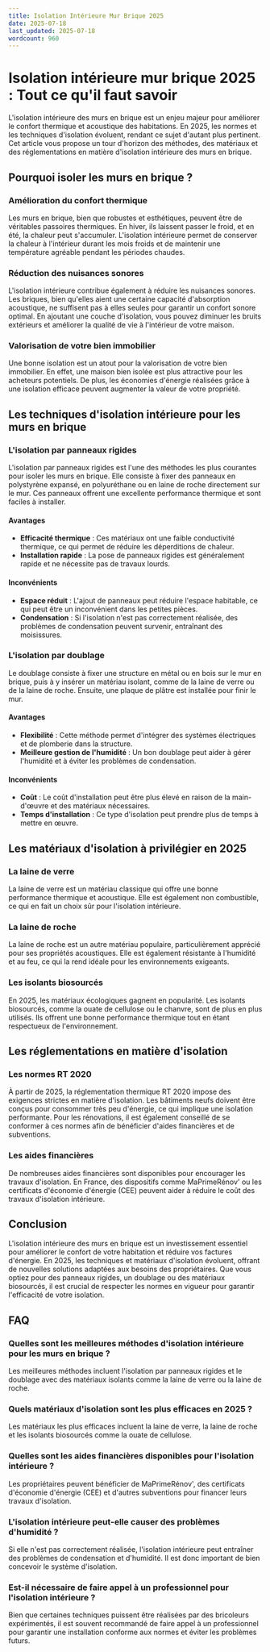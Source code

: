 ```yaml
---
title: Isolation Intérieure Mur Brique 2025
date: 2025-07-18
last_updated: 2025-07-18
wordcount: 960
---
```


# Isolation intérieure mur brique 2025 : Tout ce qu'il faut savoir

L'isolation intérieure des murs en brique est un enjeu majeur pour améliorer le confort thermique et acoustique des habitations. En 2025, les normes et les techniques d'isolation évoluent, rendant ce sujet d'autant plus pertinent. Cet article vous propose un tour d'horizon des méthodes, des matériaux et des réglementations en matière d'isolation intérieure des murs en brique.

## Pourquoi isoler les murs en brique ?

### Amélioration du confort thermique

Les murs en brique, bien que robustes et esthétiques, peuvent être de véritables passoires thermiques. En hiver, ils laissent passer le froid, et en été, la chaleur peut s'accumuler. L'isolation intérieure permet de conserver la chaleur à l'intérieur durant les mois froids et de maintenir une température agréable pendant les périodes chaudes.

### Réduction des nuisances sonores

L'isolation intérieure contribue également à réduire les nuisances sonores. Les briques, bien qu'elles aient une certaine capacité d'absorption acoustique, ne suffisent pas à elles seules pour garantir un confort sonore optimal. En ajoutant une couche d'isolation, vous pouvez diminuer les bruits extérieurs et améliorer la qualité de vie à l'intérieur de votre maison.

### Valorisation de votre bien immobilier

Une bonne isolation est un atout pour la valorisation de votre bien immobilier. En effet, une maison bien isolée est plus attractive pour les acheteurs potentiels. De plus, les économies d'énergie réalisées grâce à une isolation efficace peuvent augmenter la valeur de votre propriété.

## Les techniques d'isolation intérieure pour les murs en brique

### L'isolation par panneaux rigides

L'isolation par panneaux rigides est l'une des méthodes les plus courantes pour isoler les murs en brique. Elle consiste à fixer des panneaux en polystyrène expansé, en polyuréthane ou en laine de roche directement sur le mur. Ces panneaux offrent une excellente performance thermique et sont faciles à installer.

#### Avantages

- **Efficacité thermique** : Ces matériaux ont une faible conductivité thermique, ce qui permet de réduire les déperditions de chaleur.
- **Installation rapide** : La pose de panneaux rigides est généralement rapide et ne nécessite pas de travaux lourds.

#### Inconvénients

- **Espace réduit** : L'ajout de panneaux peut réduire l'espace habitable, ce qui peut être un inconvénient dans les petites pièces.
- **Condensation** : Si l'isolation n'est pas correctement réalisée, des problèmes de condensation peuvent survenir, entraînant des moisissures.

### L'isolation par doublage

Le doublage consiste à fixer une structure en métal ou en bois sur le mur en brique, puis à y insérer un matériau isolant, comme de la laine de verre ou de la laine de roche. Ensuite, une plaque de plâtre est installée pour finir le mur.

#### Avantages

- **Flexibilité** : Cette méthode permet d'intégrer des systèmes électriques et de plomberie dans la structure.
- **Meilleure gestion de l'humidité** : Un bon doublage peut aider à gérer l'humidité et à éviter les problèmes de condensation.

#### Inconvénients

- **Coût** : Le coût d'installation peut être plus élevé en raison de la main-d'œuvre et des matériaux nécessaires.
- **Temps d'installation** : Ce type d'isolation peut prendre plus de temps à mettre en œuvre.

## Les matériaux d'isolation à privilégier en 2025

### La laine de verre

La laine de verre est un matériau classique qui offre une bonne performance thermique et acoustique. Elle est également non combustible, ce qui en fait un choix sûr pour l'isolation intérieure.

### La laine de roche

La laine de roche est un autre matériau populaire, particulièrement apprécié pour ses propriétés acoustiques. Elle est également résistante à l'humidité et au feu, ce qui la rend idéale pour les environnements exigeants.

### Les isolants biosourcés

En 2025, les matériaux écologiques gagnent en popularité. Les isolants biosourcés, comme la ouate de cellulose ou le chanvre, sont de plus en plus utilisés. Ils offrent une bonne performance thermique tout en étant respectueux de l'environnement.

## Les réglementations en matière d'isolation

### Les normes RT 2020

À partir de 2025, la réglementation thermique RT 2020 impose des exigences strictes en matière d'isolation. Les bâtiments neufs doivent être conçus pour consommer très peu d'énergie, ce qui implique une isolation performante. Pour les rénovations, il est également conseillé de se conformer à ces normes afin de bénéficier d'aides financières et de subventions.

### Les aides financières

De nombreuses aides financières sont disponibles pour encourager les travaux d'isolation. En France, des dispositifs comme MaPrimeRénov' ou les certificats d'économie d'énergie (CEE) peuvent aider à réduire le coût des travaux d'isolation intérieure.

## Conclusion

L'isolation intérieure des murs en brique est un investissement essentiel pour améliorer le confort de votre habitation et réduire vos factures d'énergie. En 2025, les techniques et matériaux d'isolation évoluent, offrant de nouvelles solutions adaptées aux besoins des propriétaires. Que vous optiez pour des panneaux rigides, un doublage ou des matériaux biosourcés, il est crucial de respecter les normes en vigueur pour garantir l'efficacité de votre isolation.

## FAQ

### Quelles sont les meilleures méthodes d'isolation intérieure pour les murs en brique ?

Les meilleures méthodes incluent l'isolation par panneaux rigides et le doublage avec des matériaux isolants comme la laine de verre ou la laine de roche.

### Quels matériaux d'isolation sont les plus efficaces en 2025 ?

Les matériaux les plus efficaces incluent la laine de verre, la laine de roche et les isolants biosourcés comme la ouate de cellulose.

### Quelles sont les aides financières disponibles pour l'isolation intérieure ?

Les propriétaires peuvent bénéficier de MaPrimeRénov', des certificats d'économie d'énergie (CEE) et d'autres subventions pour financer leurs travaux d'isolation.

### L'isolation intérieure peut-elle causer des problèmes d'humidité ?

Si elle n'est pas correctement réalisée, l'isolation intérieure peut entraîner des problèmes de condensation et d'humidité. Il est donc important de bien concevoir le système d'isolation.

### Est-il nécessaire de faire appel à un professionnel pour l'isolation intérieure ?

Bien que certaines techniques puissent être réalisées par des bricoleurs expérimentés, il est souvent recommandé de faire appel à un professionnel pour garantir une installation conforme aux normes et éviter les problèmes futurs.